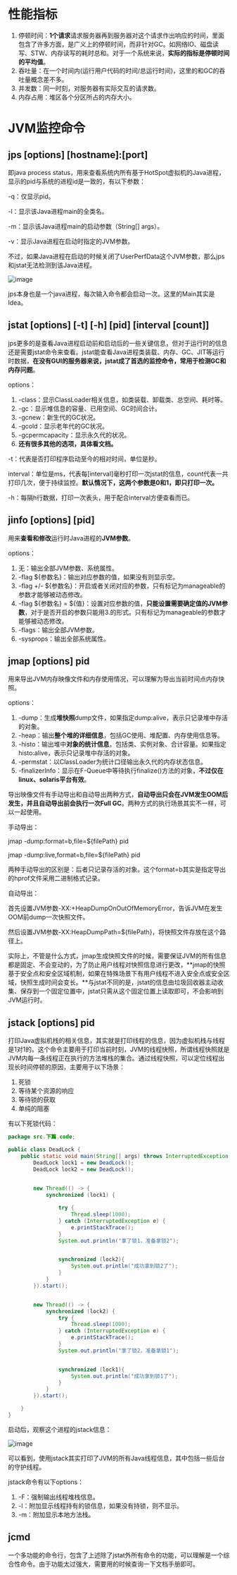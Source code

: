 # 性能指标

1. 停顿时间：**1个请求**请求服务器再到服务器对这个请求作出响应的时间，里面包含了许多方面，是广义上的停顿时间，而非针对GC。如网络IO、磁盘读写、STW、内存读写的耗时总和。对于一个系统来说，**实际的指标是停顿时间的平均值**。
2. 吞吐量：在一个时间内(运行用户代码的时间/总运行时间)，这里的和GC的吞吐量概念差不多。
3. 并发数：同一时刻，对服务器有实际交互的请求数。
4. 内存占用：堆区各个分区所占的内存大小。

# JVM监控命令

## jps [options] [hostname]:[port]

即java process status，用来查看系统内所有基于HotSpot虚拟机的Java进程，显示的pid与系统的进程id是一致的，有以下参数：

-q：仅显示pid。

-l：显示该Java进程main的全类名。

-m：显示该Java进程main的启动参数（String[] args）。

-v：显示Java进程在启动时指定的JVM参数。

不过，如果Java进程在启动的时候关闭了UserPerfData这个JVM参数，那么jps和jstat无法检测到该Java进程。

![image](https://user-images.githubusercontent.com/48977889/163695928-deb75637-ab2b-40a1-82b4-18ebd74028ca.png)

jps本身也是一个java进程，每次输入命令都会启动一次。这里的Main其实是Idea。

## jstat [options] [-t] [-h] [pid] [interval [count]]

jps更多的是查看Java进程启动前和启动后的一些关键信息，但对于运行时的信息还是需要jstat命令来查看。jstat能查看Java进程类装载、内存、GC、JIT等运行时数据，**在没有GUI的服务器来说，jstat成了首选的监控命令，常用于检测GC和内存问题**。

options：

1. -class：显示ClassLoader相关信息，如类装载、卸载类、总空间、耗时等。
2. -gc：显示堆信息的容量、已用空间、GC时间合计。
3. -gcnew：新生代的GC状况。
4. -gcold：显示老年代的GC状况。
5. -gcpermcapacity：显示永久代的状况。
6. **还有很多其他的选项，具体看文档。**

-t：代表是否打印程序启动至今的相对时间，单位是秒。

interval：单位是ms，代表每[interval]毫秒打印一次jstat的信息，count代表一共打印几次，便于持续监控。**默认情况下，这两个参数是0和1，即只打印一次。**

-h：每隔h行数据，打印一次表头，用于配合interval方便查看而已。

## jinfo [options] [pid]

用来**查看和修改**运行时Java进程的**JVM参数**。

options：

1. 无：输出全部JVM参数、系统属性。
2. -flag ${参数名}：输出对应参数的值，如果没有则显示空。
3. -flag +/- ${参数名}：开启或者关闭对应的参数，只有标记为manageable的参数才能够被动态修改。
4. -flag ${参数名} = ${值}：设置对应参数的值，**只能设置需要确定值的JVM参数**，对于是否开启的参数只能用3.的形式。只有标记为manageable的参数才能够被动态修改。
5. -flags：输出全部JVM参数。
6. -sysprops：输出全部系统属性。

## jmap  [options] pid

用来导出JVM内存映像文件和内存使用情况，可以理解为导出当前时间点内存快照。

options：

1. -dump：生成**堆快照**dump文件，如果指定dump:alive，表示只记录堆中存活的对象。
2. -heap：输出**整个堆的详细信息**，包括GC使用、堆配置、内存使用信息等。
3. -histo：输出堆中**对象的统计信息**，包括类、实例对象、合计容量。如果指定histo:alive，表示只记录堆中存活的对象。
4. -permstat：以ClassLoader为统计口径输出永久代的内存状态信息。
5. -finalizerInfo：显示在F-Queue中等待执行finalize()方法的对象，**不过仅在linux、solaris平台有效**。

导出映像文件有手动导出和自动导出两种方式，**自动导出只会在JVM发生OOM后发生，并且自动导出前会执行一次Full GC**。两种方式的执行场景其实不一样，可以一起使用。

手动导出：

jmap -dump:format=b,file=${filePath} pid

jmap -dump:live,format=b,file=${filePath} pid

两种手动导出的区别是：后者只记录存活的对象。这个format=b其实是指定导出的hprof文件采用二进制格式记录。

自动导出：

首先设置JVM参数-XX:+HeapDumpOnOutOfMemoryError，告诉JVM在发生OOM前dump一次快照文件。

然后设置JVM参数-XX:HeapDumpPath=${filePath}，将快照文件存放在这个路径上。

实际上，不管是什么方式，jmap生成快照文件的时候，需要保证JVM的所有信息都是固定、不会变动的，为了防止用户线程对快照信息进行更改，**jmap的快照基于安全点和安全区域机制，如果在特殊场景下有用户线程不进入安全点或安全区域，快照生成时间会变长。**与jstat不同的是，jstat的信息由垃圾回收器主动收集、保存到一个固定位置中，jstat只需从这个固定位置上读取即可，不会影响到JVM运行时。

## jstack [options] pid

打印Java虚拟机栈的相关信息，其实就是打印线程的信息，因为虚拟机栈与线程是1对1的。这个命令主要用于打印当前时刻，JVM的线程快照，所谓线程快照就是JVM内每一条线程正在执行的方法堆栈的集合。通过线程快照，可以定位线程出现长时间停顿的原因，主要用于以下场景：

1. 死锁
2. 等待某个资源的响应
3. 等待锁的获取
4. 单纯的阻塞

有以下死锁代码：

```java
package src.下篇.code;

public class DeadLock {
    public static void main(String[] args) throws InterruptedException {
        DeadLock lock1 = new DeadLock();
        DeadLock lock2 = new DeadLock();
        

        new Thread(() -> {
            synchronized (lock1) {

                try {
                    Thread.sleep(1000);
                } catch (InterruptedException e) {
                    e.printStackTrace();
                }
                System.out.println("拿了锁1，准备拿锁2");


                synchronized (lock2){
                    System.out.println("成功拿到锁2了");
                }
            }
        }).start();


        new Thread(() -> {
            synchronized (lock2) {
                try {
                    Thread.sleep(1000);
                } catch (InterruptedException e) {
                    e.printStackTrace();
                }
                System.out.println("拿了锁2，准备拿锁1");


                synchronized (lock1){
                    System.out.println("成功拿到锁1了");
                }
            }
        }).start();

    }
}
```

启动后，观察这个进程的jstack信息：

![image](https://user-images.githubusercontent.com/48977889/164885590-4c7c323d-ccb7-4ea0-a7f6-6ef855cffb88.png)

可以看到，使用jstack其实打印了JVM的所有Java线程信息，其中包括一些后台的守护线程。

jstack命令有以下options：

1. -F：强制输出线程堆栈信息。
2. -l：附加显示线程持有的锁信息，如果没有持锁，则不显示。
3. -m：附加显示本地方法栈。

## jcmd

一个多功能的命令行，包含了上述除了jstat外所有命令的功能，可以理解是一个综合性命令。由于功能太过强大，需要用的时候查询一下文档手册即可。

